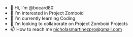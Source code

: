 - 👋 Hi, I’m @bocard80
- 👀 I’m interested in Project Zomboid
- 🌱 I’m currently learning Coding
- 💞️ I’m looking to collaborate on Project Zomboid Projects 
- 📫 How to reach me nicholasmartinezpro@gmail.com

<!---
bocard80/bocard80 is a ✨ special ✨ repository because its `README.md` (this file) appears on your GitHub profile.
You can click the Preview link to take a look at your changes.
--->
